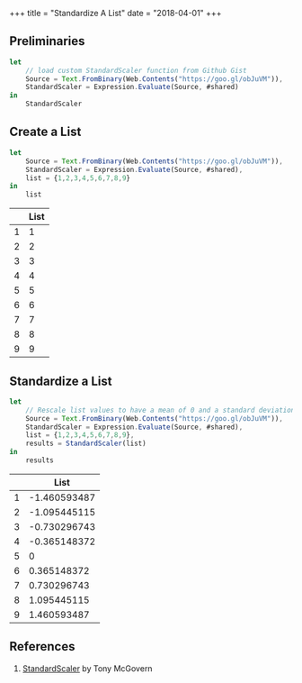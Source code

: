 +++
title = "Standardize A List"
date = "2018-04-01"
+++

## Preliminaries
```javascript
let
    // load custom StandardScaler function from Github Gist
    Source = Text.FromBinary(Web.Contents("https://goo.gl/obJuVM")),
    StandardScaler = Expression.Evaluate(Source, #shared)
in
    StandardScaler
```

## Create a List
```javascript
let
    Source = Text.FromBinary(Web.Contents("https://goo.gl/obJuVM")),
    StandardScaler = Expression.Evaluate(Source, #shared),
    list = {1,2,3,4,5,6,7,8,9}
in
    list
```
|    |List 	         
|---:|----
|1	 |1
|2	 |2
|3	 |3
|4   |4
|5	 |5
|6	 |6
|7	 |7
|8	 |8
|9	 |9

## Standardize a List
```javascript
let
    // Rescale list values to have a mean of 0 and a standard deviation of 1
    Source = Text.FromBinary(Web.Contents("https://goo.gl/obJuVM")),
    StandardScaler = Expression.Evaluate(Source, #shared),
    list = {1,2,3,4,5,6,7,8,9},
    results = StandardScaler(list)
in
    results
```
|     |List
|----:|---
|1    |-1.460593487
|2    |-1.095445115
|3    |-0.730296743
|4    |-0.365148372
|5    |0
|6    |0.365148372
|7    |0.730296743
|8    |1.095445115
|9    |1.460593487

## References
1. [StandardScaler](https://gist.github.com/tonmcg/1630f9f4faa17a6d6a7eed5d10eb310f) by Tony McGovern